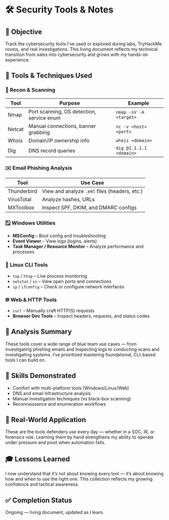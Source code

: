 # 🛠️ Security Tools & Notes

## 🧭 Objective
Track the cybersecurity tools I’ve used or explored during labs, TryHackMe rooms, and real investigations. This living document reflects my technical transition from sales into cybersecurity and grows with my hands-on experience.

## 🧪 Tools & Techniques Used

### 🧪 Recon & Scanning
| Tool     | Purpose                                          | Example                                 |
|----------|--------------------------------------------------|-----------------------------------------|
| Nmap     | Port scanning, OS detection, service enum        | `nmap -sV -A <target>`                  |
| Netcat   | Manual connections, banner grabbing              | `nc -v <host> <port>`                   |
| Whois    | Domain/IP ownership info                         | `whois <domain>`                        |
| Dig      | DNS record queries                               | `dig @1.1.1.1 <domain>`                 |

### ✉️ Email Phishing Analysis
| Tool        | Use Case                                      |
|-------------|-----------------------------------------------|
| Thunderbird | View and analyze `.eml` files (headers, etc.) |
| VirusTotal  | Analyze hashes, URLs                          |
| MXToolbox   | Inspect SPF, DKIM, and DMARC configs          |

### 🪟 Windows Utilities
- **MSConfig** – Boot config and troubleshooting
- **Event Viewer** – View logs (logins, alerts)
- **Task Manager / Resource Monitor** – Analyze performance and processes

### 🐧 Linux CLI Tools
- `top` / `htop` – Live process monitoring
- `netstat` / `ss` – View open ports and connections
- `ip` / `ifconfig` – Check or configure network interfaces

### 🌐 Web & HTTP Tools
- `curl` – Manually craft HTTP(S) requests
- **Browser Dev Tools** – Inspect headers, requests, and status codes

## 📖 Analysis Summary
These tools cover a wide range of blue team use cases — from investigating phishing emails and inspecting logs to conducting scans and investigating systems. I’ve prioritized mastering foundational, CLI-based tools I can build on.

## 🧠 Skills Demonstrated
- Comfort with multi-platform tools (Windows/Linux/Web)
- DNS and email infrastructure analysis
- Manual investigation techniques (vs black-box scanning)
- Reconnaissance and enumeration workflows

## 🧰 Real-World Application
These are the tools defenders use every day — whether in a SOC, IR, or forensics role. Learning them by hand strengthens my ability to operate under pressure and pivot when automation fails.

## 🎓 Lessons Learned
I now understand that it’s not about knowing every tool — it’s about knowing how and when to use the right one. This collection reflects my growing confidence and tactical awareness.

## ✅ Completion Status
Ongoing — living document, updated as I learn.
